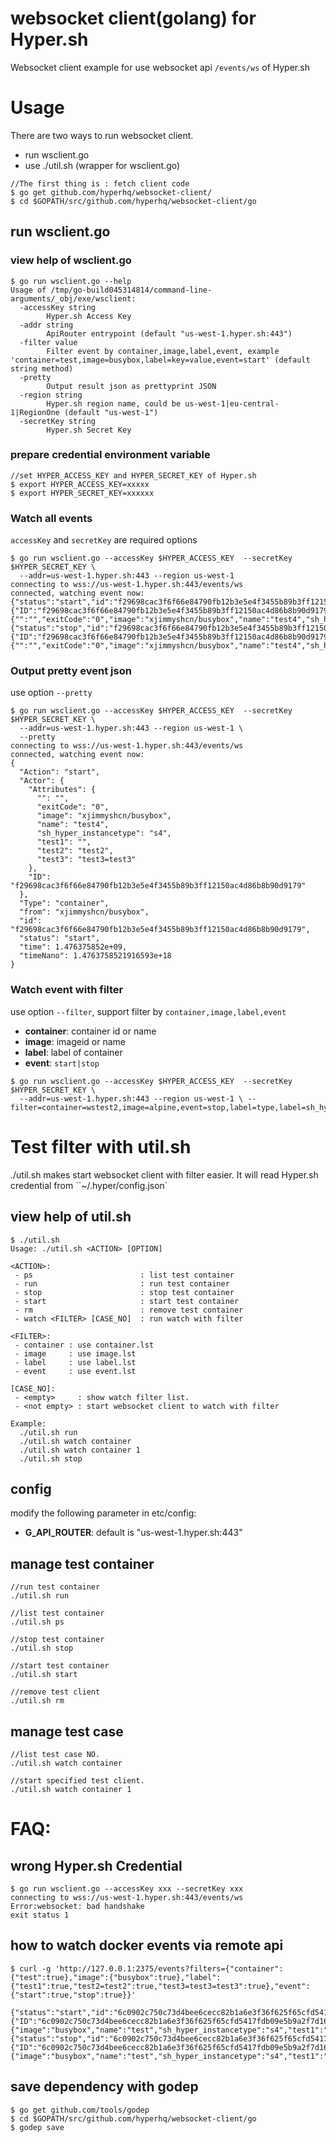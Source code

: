 websocket client(golang) for Hyper.sh
=====================================

Websocket client example for use websocket api `/events/ws` of Hyper.sh

# Usage

There are two ways to run websocket client.
- run wsclient.go
- use ./util.sh (wrapper for wsclient.go)

```
//The first thing is : fetch client code
$ go get github.com/hyperhq/websocket-client/
$ cd $GOPATH/src/github.com/hyperhq/websocket-client/go
```

## run wsclient.go

### view help of wsclient.go

```
$ go run wsclient.go --help   
Usage of /tmp/go-build045314814/command-line-arguments/_obj/exe/wsclient:
  -accessKey string
    	Hyper.sh Access Key
  -addr string
    	ApiRouter entrypoint (default "us-west-1.hyper.sh:443")
  -filter value
    	Filter event by container,image,label,event, example 'container=test,image=busybox,label=key=value,event=start' (default string method)
  -pretty
    	Output result json as prettyprint JSON
  -region string
    	Hyper.sh region name, could be us-west-1|eu-central-1|RegionOne (default "us-west-1")
  -secretKey string
    	Hyper.sh Secret Key
```

### prepare credential environment variable
```
//set HYPER_ACCESS_KEY and HYPER_SECRET_KEY of Hyper.sh
$ export HYPER_ACCESS_KEY=xxxxx
$ export HYPER_SECRET_KEY=xxxxxx
```

### Watch all events

`accessKey` and `secretKey` are required options

```
$ go run wsclient.go --accessKey $HYPER_ACCESS_KEY  --secretKey $HYPER_SECRET_KEY \
  --addr=us-west-1.hyper.sh:443 --region us-west-1
connecting to wss://us-west-1.hyper.sh:443/events/ws
connected, watching event now:
{"status":"start","id":"f29698cac3f6f66e84790fb12b3e5e4f3455b89b3ff12150ac4d86b8b90d9179","from":"xjimmyshcn/busybox","Type":"container","Action":"start","Actor":{"ID":"f29698cac3f6f66e84790fb12b3e5e4f3455b89b3ff12150ac4d86b8b90d9179","Attributes":{"":"","exitCode":"0","image":"xjimmyshcn/busybox","name":"test4","sh_hyper_instancetype":"s4","test1":"","test2":"test2","test3":"test3=test3"}},"time":1476375774,"timeNano":1476375774255155116}
{"status":"stop","id":"f29698cac3f6f66e84790fb12b3e5e4f3455b89b3ff12150ac4d86b8b90d9179","from":"xjimmyshcn/busybox","Type":"container","Action":"stop","Actor":{"ID":"f29698cac3f6f66e84790fb12b3e5e4f3455b89b3ff12150ac4d86b8b90d9179","Attributes":{"":"","exitCode":"0","image":"xjimmyshcn/busybox","name":"test4","sh_hyper_instancetype":"s4","test1":"","test2":"test2","test3":"test3=test3"}},"time":1476375778,"timeNano":1476375778304732322}
```

### Output pretty event json

use option `--pretty`

```
$ go run wsclient.go --accessKey $HYPER_ACCESS_KEY  --secretKey $HYPER_SECRET_KEY \
  --addr=us-west-1.hyper.sh:443 --region us-west-1 \
  --pretty
connecting to wss://us-west-1.hyper.sh:443/events/ws
connected, watching event now:
{
  "Action": "start",
  "Actor": {
    "Attributes": {
      "": "",
      "exitCode": "0",
      "image": "xjimmyshcn/busybox",
      "name": "test4",
      "sh_hyper_instancetype": "s4",
      "test1": "",
      "test2": "test2",
      "test3": "test3=test3"
    },
    "ID": "f29698cac3f6f66e84790fb12b3e5e4f3455b89b3ff12150ac4d86b8b90d9179"
  },
  "Type": "container",
  "from": "xjimmyshcn/busybox",
  "id": "f29698cac3f6f66e84790fb12b3e5e4f3455b89b3ff12150ac4d86b8b90d9179",
  "status": "start",
  "time": 1.476375852e+09,
  "timeNano": 1.4763758521916593e+18
}
```

### Watch event with filter

use option `--filter`, support filter by `container,image,label,event`
- **container**: container id or name
- **image**: imageid or name
- **label**: label of container
- **event**: `start|stop`

```
$ go run wsclient.go --accessKey $HYPER_ACCESS_KEY  --secretKey $HYPER_SECRET_KEY \
  --addr=us-west-1.hyper.sh:443 --region us-west-1 \ --filter=container=wstest2,image=alpine,event=stop,label=type,label=sh_hyper_instancetype=s1
```

# Test filter with util.sh

./util.sh makes start websocket client with filter easier.
It will read Hyper.sh credential from ``~/.hyper/config.json`

## view help of util.sh
```
$ ./util.sh
Usage: ./util.sh <ACTION> [OPTION]

<ACTION>:
 - ps                        : list test container
 - run                       : run test container
 - stop                      : stop test container
 - start                     : start test container
 - rm                        : remove test container
 - watch <FILTER> [CASE_NO]  : run watch with filter

<FILTER>:
 - container : use container.lst
 - image     : use image.lst
 - label     : use label.lst
 - event     : use event.lst

[CASE_NO]:
 - <empty>     : show watch filter list.
 - <not empty> : start websocket client to watch with filter

Example:
  ./util.sh run
  ./util.sh watch container
  ./util.sh watch container 1
  ./util.sh stop
```

## config

modify the following parameter in etc/config:

- **G_API_ROUTER**: default is "us-west-1.hyper.sh:443"

## manage test container
```
//run test container
./util.sh run

//list test container
./util.sh ps

//stop test container
./util.sh stop

//start test container
./util.sh start

//remove test client
./util.sh rm
```

## manage test case
```
//list test case NO.
./util.sh watch container

//start specified test client.
./util.sh watch container 1
```


# FAQ:

## wrong Hyper.sh Credential
```
$ go run wsclient.go --accessKey xxx --secretKey xxx
connecting to wss://us-west-1.hyper.sh:443/events/ws
Error:websocket: bad handshake
exit status 1
```

## how to watch docker events via remote api
```
$ curl -g 'http://127.0.0.1:2375/events?filters={"container":{"test":true},"image":{"busybox":true},"label":{"test1":true,"test2=test2":true,"test3=test3=test3":true},"event":{"start":true,"stop":true}}'

{"status":"start","id":"6c0902c750c73d4bee6cecc82b1a6e3f36f625f65cfd5417fdb09e5b9a2f7d16","from":"busybox","Type":"container","Action":"start","Actor":{"ID":"6c0902c750c73d4bee6cecc82b1a6e3f36f625f65cfd5417fdb09e5b9a2f7d16","Attributes":{"image":"busybox","name":"test","sh_hyper_instancetype":"s4","test1":"","test2":"test2","test3":"test3=test3"}},"time":1476419660,"timeNano":1476419660534483726}
{"status":"stop","id":"6c0902c750c73d4bee6cecc82b1a6e3f36f625f65cfd5417fdb09e5b9a2f7d16","from":"busybox","Type":"container","Action":"stop","Actor":{"ID":"6c0902c750c73d4bee6cecc82b1a6e3f36f625f65cfd5417fdb09e5b9a2f7d16","Attributes":{"image":"busybox","name":"test","sh_hyper_instancetype":"s4","test1":"","test2":"test2","test3":"test3=test3"}},"time":1476419662,"timeNano":1476419662997733372}
```

## save dependency with godep

```
$ go get github.com/tools/godep
$ cd $GOPATH/src/github.com/hyperhq/websocket-client/go
$ godep save
```
